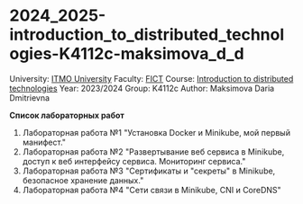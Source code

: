 # 2024_2025-introduction_to_distributed_technologies-K4112c-maksimova_d_d
University: [ITMO University](https://itmo.ru/ru/)
Faculty: [FICT](https://fict.itmo.ru)
Course: [Introduction to distributed technologies](https://github.com/itmo-ict-faculty/introduction-to-distributed-technologies)
Year: 2023/2024
Group: K4112c
Author: Maksimova Daria Dmitrievna


**Список лабораторных работ**
1. Лабораторная работа №1 "Установка Docker и Minikube, мой первый манифест."
2. Лабораторная работа №2 "Развертывание веб сервиса в Minikube, доступ к веб интерфейсу сервиса. Мониторинг сервиса."
3. Лабораторная работа №3 "Сертификаты и "секреты" в Minikube, безопасное хранение данных."
4. Лабораторная работа №4 "Сети связи в Minikube, CNI и CoreDNS"